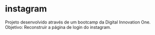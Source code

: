 # instagram
Projeto desenvolvido através de um bootcamp da Digital Innovation One. Objetivo: Reconstruir a página de login do instagram. 
